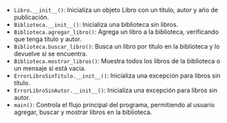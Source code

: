 - `Libro.__init__()`: Inicializa un objeto Libro con un título, autor y año de publicación.
- `Biblioteca.__init__()`: Inicializa una biblioteca sin libros.
- `Biblioteca.agregar_libro()`: Agrega un libro a la biblioteca, verificando que tenga título y autor.
- `Biblioteca.buscar_libro()`: Busca un libro por título en la biblioteca y lo devuelve si se encuentra.
- `Biblioteca.mostrar_libros()`: Muestra todos los libros de la biblioteca o un mensaje si está vacía.
- `ErrorLibroSinTitulo.__init__()`: Inicializa una excepción para libros sin título.
- `ErrorLibroSinAutor.__init__()`: Inicializa una excepción para libros sin autor.
- `main()`: Controla el flujo principal del programa, permitiendo al usuario agregar, buscar y mostrar libros en la biblioteca.
